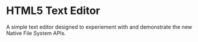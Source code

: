 # HTML5 Text Editor

A simple text editor designed to experiement with and demonstrate the
new Native File System APIs.
